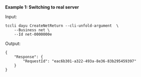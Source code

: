 **Example 1: Switching to real server**



Input: 

```
tccli dayu CreateNetReturn --cli-unfold-argument  \
    --Business net \
    --Id net-0000000e
```

Output: 
```
{
    "Response": {
        "RequestId": "eac6b301-a322-493a-8e36-83b295459397"
    }
}
```

